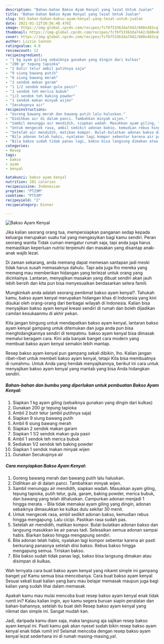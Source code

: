 ```yaml
---
description: "Bahan-bahan Bakso Ayam Kenyal yang lezat Untuk Jualan"
title: "Bahan-bahan Bakso Ayam Kenyal yang lezat Untuk Jualan"
slug: 841-bahan-bahan-bakso-ayam-kenyal-yang-lezat-untuk-jualan
date: 2021-01-12T10:56:40.476Z
image: https://img-global.cpcdn.com/recipes/fcf6f53363da7442/680x482cq70/bakso-ayam-kenyal-foto-resep-utama.jpg
thumbnail: https://img-global.cpcdn.com/recipes/fcf6f53363da7442/680x482cq70/bakso-ayam-kenyal-foto-resep-utama.jpg
cover: https://img-global.cpcdn.com/recipes/fcf6f53363da7442/680x482cq70/bakso-ayam-kenyal-foto-resep-utama.jpg
author: Lizzie Cannon
ratingvalue: 4.8
reviewcount: 12
recipeingredient:
- "1 kg ayam giling sebaiknya gunakan yang dingin dari kulkas"
- "200 gr tepung tapioka"
- "2 butir telur ambil putihnya saja"
- "9 siung bawang putih"
- "6 siung bawang merah"
- "2 sendok makan garam"
- "1 1/2 sendok makan gula pasir"
- "1 sendok teh merica bubuk"
- "1/2 sendok teh baking powder"
- "1 sendok makan minyak wijen"
- "Secukupnya air"
recipeinstructions:
- "Goreng bawang merah dan bawang putih lalu haluskan."
- "Didihkan air di dalam panci. Tambahkan minyak wijen."
- "Sambil menunggu air mendidih, siapkan wadah. Masukkan ayam giling, tepung tapioka, putih telur, gula, garam, baking powder, merica bubuk, dan bawang yang telah dihaluskan. Campurkan adonan menjadi 1 hingga merata. Bila tidak memakai ayam giling yang dingin, adonan sebaiknya dimasukkan ke kulkas dulu sekitar 30 menit."
- "Untuk mengecek rasa, ambil sedikit adonan bakso, kemudian rebus hingga mengapung. Lalu cicipi. Pastikan rasa sudah pas."
- "Setelah air mendidih, matikan kompor. Bulat-bulatkan adonan bakso dan langsung masukkan ke air panas tadi. Selesaikan semua adonan sampai habis. Biarkan bakso hingga mengapung sendiri."
- "Bila adonan telah habis, nyalakan lagi kompor sebentar karena air pasti berkurang panasnya setelah diisi bakso. Rebus bakso hingga mengapung semua. Tiriskan bakso."
- "Bila bakso sudah tidak panas lagi, bakso bisa langsung dimakan atau disimpan di kulkas."
categories:
- Resep
tags:
- bakso
- ayam
- kenyal

katakunci: bakso ayam kenyal 
nutrition: 201 calories
recipecuisine: Indonesian
preptime: "PT29M"
cooktime: "PT53M"
recipeyield: "2"
recipecategory: Dinner

---
```



![Bakso Ayam Kenyal](https://img-global.cpcdn.com/recipes/fcf6f53363da7442/680x482cq70/bakso-ayam-kenyal-foto-resep-utama.jpg)

Jika kalian seorang orang tua, mempersiapkan panganan sedap kepada keluarga merupakan suatu hal yang mengasyikan bagi kamu sendiri. Peran seorang  wanita Tidak cuman mengatur rumah saja, tapi anda juga harus memastikan keperluan nutrisi terpenuhi dan masakan yang disantap anak-anak wajib lezat.

Di zaman  sekarang, anda memang dapat memesan santapan jadi meski tidak harus susah memasaknya dahulu. Tapi ada juga lho mereka yang memang mau memberikan hidangan yang terlezat untuk orang yang dicintainya. Lantaran, menyajikan masakan yang dibuat sendiri akan jauh lebih bersih dan kita pun bisa menyesuaikan berdasarkan selera famili. 



Mungkinkah anda adalah seorang penikmat bakso ayam kenyal?. Tahukah kamu, bakso ayam kenyal merupakan hidangan khas di Indonesia yang kini disukai oleh orang-orang dari berbagai wilayah di Indonesia. Kalian bisa menyajikan bakso ayam kenyal kreasi sendiri di rumah dan boleh dijadikan camilan kesukaanmu di akhir pekan.

Kita jangan bingung untuk mendapatkan bakso ayam kenyal, lantaran bakso ayam kenyal gampang untuk ditemukan dan juga anda pun bisa menghidangkannya sendiri di tempatmu. bakso ayam kenyal bisa dimasak memalui beragam cara. Kini ada banyak banget cara modern yang membuat bakso ayam kenyal semakin lebih mantap.

Resep bakso ayam kenyal pun gampang sekali dibikin, lho. Kalian jangan ribet-ribet untuk membeli bakso ayam kenyal, tetapi Kita bisa membuatnya di rumahmu. Untuk Anda yang hendak menyajikannya, berikut ini cara untuk menyajikan bakso ayam kenyal yang mantab yang bisa Anda hidangkan sendiri.

<!--inarticleads1-->

##### Bahan-bahan dan bumbu yang diperlukan untuk pembuatan Bakso Ayam Kenyal:

1. Siapkan 1 kg ayam giling (sebaiknya gunakan yang dingin dari kulkas)
1. Gunakan 200 gr tepung tapioka
1. Ambil 2 butir telur (ambil putihnya saja)
1. Siapkan 9 siung bawang putih
1. Ambil 6 siung bawang merah
1. Siapkan 2 sendok makan garam
1. Siapkan 1 1/2 sendok makan gula pasir
1. Ambil 1 sendok teh merica bubuk
1. Sediakan 1/2 sendok teh baking powder
1. Siapkan 1 sendok makan minyak wijen
1. Gunakan Secukupnya air




<!--inarticleads2-->

##### Cara menyiapkan Bakso Ayam Kenyal:

1. Goreng bawang merah dan bawang putih lalu haluskan.
1. Didihkan air di dalam panci. Tambahkan minyak wijen.
1. Sambil menunggu air mendidih, siapkan wadah. Masukkan ayam giling, tepung tapioka, putih telur, gula, garam, baking powder, merica bubuk, dan bawang yang telah dihaluskan. Campurkan adonan menjadi 1 hingga merata. - Bila tidak memakai ayam giling yang dingin, adonan sebaiknya dimasukkan ke kulkas dulu sekitar 30 menit.
1. Untuk mengecek rasa, ambil sedikit adonan bakso, kemudian rebus hingga mengapung. Lalu cicipi. Pastikan rasa sudah pas.
1. Setelah air mendidih, matikan kompor. Bulat-bulatkan adonan bakso dan langsung masukkan ke air panas tadi. Selesaikan semua adonan sampai habis. Biarkan bakso hingga mengapung sendiri.
1. Bila adonan telah habis, nyalakan lagi kompor sebentar karena air pasti berkurang panasnya setelah diisi bakso. Rebus bakso hingga mengapung semua. Tiriskan bakso.
1. Bila bakso sudah tidak panas lagi, bakso bisa langsung dimakan atau disimpan di kulkas.




Wah ternyata cara buat bakso ayam kenyal yang nikamt simple ini gampang banget ya! Kamu semua bisa mencobanya. Cara buat bakso ayam kenyal Sesuai sekali buat kalian yang baru mau belajar memasak maupun juga bagi kalian yang sudah lihai dalam memasak.

Apakah kamu mau mulai mencoba buat resep bakso ayam kenyal enak tidak rumit ini? Kalau kalian ingin, ayo kamu segera buruan siapin peralatan dan bahan-bahannya, setelah itu buat deh Resep bakso ayam kenyal yang nikmat dan simple ini. Sangat mudah kan. 

Jadi, daripada kamu diam saja, maka langsung aja sajikan resep bakso ayam kenyal ini. Pasti kamu gak akan nyesel sudah bikin resep bakso ayam kenyal enak tidak rumit ini! Selamat mencoba dengan resep bakso ayam kenyal lezat sederhana ini di rumah masing-masing,ya!.

